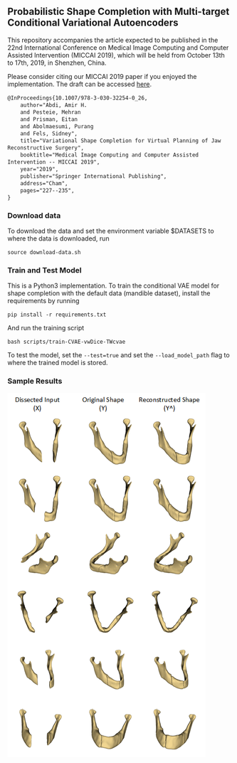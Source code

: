## Probabilistic Shape Completion with Multi-target Conditional Variational Autoencoders


This repository accompanies the article expected to be published in 
the 22nd International Conference on Medical Image Computing and Computer Assisted Intervention (MICCAI 2019), 
which will be held from October 13th to 17th, 2019, in Shenzhen, China.

Please consider citing our  MICCAI 2019 paper if you enjoyed the implementation. The draft can be accessed [here](https://arxiv.org/pdf/1906.11957.pdf).

    @InProceedings{10.1007/978-3-030-32254-0_26,
        author="Abdi, Amir H.
        and Pesteie, Mehran
        and Prisman, Eitan
        and Abolmaesumi, Purang
        and Fels, Sidney",
        title="Variational Shape Completion for Virtual Planning of Jaw Reconstructive Surgery",
        booktitle="Medical Image Computing and Computer Assisted Intervention -- MICCAI 2019",
        year="2019",
        publisher="Springer International Publishing",
        address="Cham",
        pages="227--235",
    }

### Download data
To download the data and set the environment variable $DATASETS to where the data is 
downloaded, run

    source download-data.sh 


### Train and Test Model
This is a Python3 implementation. To train the conditional VAE model for shape completion with the default data 
(mandible dataset), install the requirements by running

    pip install -r requirements.txt

And run the training script
    
    bash scripts/train-CVAE-vwDice-TWcvae
    

To test the model, set the `--test=true` and set the 
`--load_model_path` flag to where the trained model is stored. 


### Sample Results

![Reconstructed Samples](./imgs/TestCases.png)

